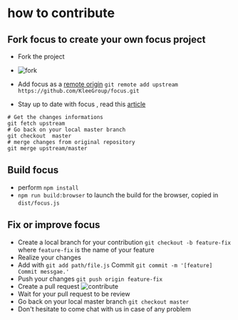 # how to contribute

## Fork focus to create your own focus project
- Fork the project
- ![fork](https://cloud.githubusercontent.com/assets/286966/9465819/2e2fda74-4b30-11e5-9311-3838cbdc07db.png)
- Add focus as a [remote origin]([https://help.github.com/articles/configuring-a-remote-for-a-fork/)
`git remote add upstream https://github.com/KleeGroup/focus.git`

- Stay up to date with focus , read this [article]([https://help.github.com/articles/syncing-a-fork/)
```
# Get the changes informations
git fetch upstream
# Go back on your local master branch
git checkout  master
# merge changes from original repository
git merge upstream/master
```

## Build focus
- perform `npm install`
- `npm run build:browser` to launch the build for the browser, copied in `dist/focus.js`

## Fix or improve focus
- Create a local branch for your contribution `git checkout -b feature-fix` where `feature-fix` is the name of your feature
-  Realize your changes
-  Add with `git add path/file.js` Commit `git commit -m '[feature] Commit messgae.'`
-  Push your changes `git push origin feature-fix`
-  Create a pull request
![contribute](http://gifmaker.me/files/download/home/20150824/19/a4yMR0fGTa9ijpJ5of0qdx/output_48hvHk.gif)
- Wait for your pull request to be review
- Go back on your local master branch `git checkout master`
- Don't hesitate to come chat with us in case of any problem
